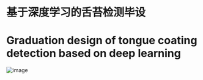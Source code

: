 # 基于深度学习的舌苔检测毕设

# Graduation design of tongue coating detection based on deep learning

![image](https://github.com/812411838/Tongue-Detection/blob/778a6009b646d8b563e455550b72ea0068471a1e/%E8%BF%90%E8%A1%8C%E6%88%AA%E5%9B%BE1.jpg)
